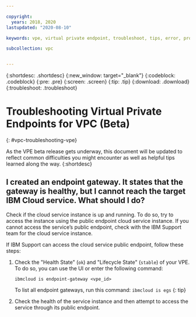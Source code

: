 ```yaml
---

copyright:
  years: 2018, 2020
lastupdated: "2020-08-10"

keywords: vpe, virtual private endpoint, troubleshoot, tips, error, problem, debug

subcollection: vpc


---
```


{:shortdesc: .shortdesc}
{:new_window: target="_blank"}
{:codeblock: .codeblock}
{:pre: .pre}
{:screen: .screen}
{:tip: .tip}
{:download: .download}
{:troubleshoot: .troubleshoot}

# Troubleshooting Virtual Private Endpoints for VPC (Beta)
{: #vpc-troubleshooting-vpe}

As the VPE beta release gets underway, this document will be updated to reflect common difficulties you might encounter as well as helpful tips learned along the way.
{:shortdesc}

## I created an endpoint gateway. It states that the gateway is healthy, but I cannot reach the target IBM Cloud service. What should I do?

Check if the cloud service instance is up and running. To do so, try to access the instance using the public endpoint cloud service instance. If you cannot access the service’s public endpoint, check with the IBM Support team for the cloud service instance.

If IBM Support can access the cloud service public endpoint, follow these steps:  

1. Check the "Health State" (`ok`) and "Lifecycle State" (`stable`) of your VPE. To do so, you can use the UI or enter the following command:

   ```
   ibmcloud is endpoint-gateway <vpe_id>
   ```

   To list all endpoint gateways, run this command: `ibmcloud is egs`
   {: tip}

2. Check the health of the service instance and then attempt to access the service through its public endpoint.
